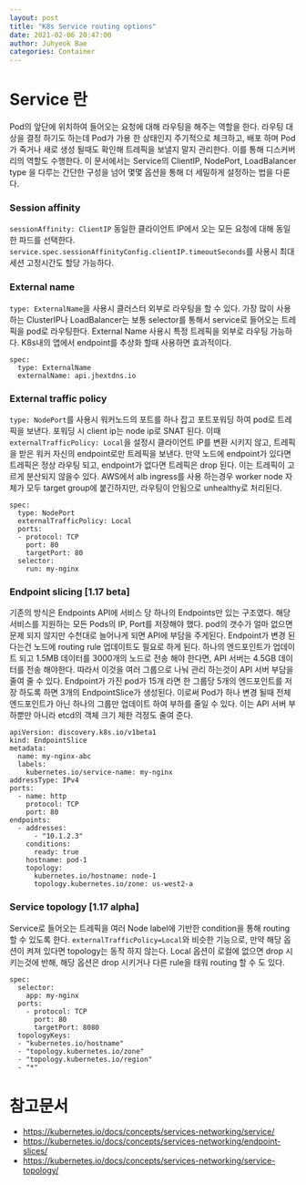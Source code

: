 ```yaml
---
layout: post
title: "K8s Service routing options"
date: 2021-02-06 20:47:00
author: Juhyeok Bae
categories: Container
---
```


# Service 란
Pod의 앞단에 위치하여 들어오는 요청에 대해 라우팅을 해주는 역할을 한다. 라우팅 대상을 결정 하기도 하는데 Pod가 가용 한 상태인지 주기적으로 체크하고, 배포 하며 Pod가 죽거나 새로 생성 될때도 확인해 트레픽을 보낼지 말지 관리한다. 이를 통해 디스커버리의 역할도 수행한다. 이 문서에서는 Service의 ClientIP, NodePort, LoadBalancer type 을 다루는 간단한 구성을 넘어 몇몇 옵션을 통해 더 세밀하게 설정하는 법을 다룬다.

### Session affinity
`sessionAffinity: ClientIP` 동일한 클라이언트 IP에서 오는 모든 요청에 대해 동일한 파드를 선택한다. `service.spec.sessionAffinityConfig.clientIP.timeoutSeconds`를 사용시 최대 세션 고정시간도 할당 가능하다.

### External name
`type: ExternalName`을 사용시 클러스터 외부로 라우팅을 할 수 있다. 가장 많이 사용하는 ClusterIP나 LoadBalancer는 보통 selector를 통해서 service로 들어오는 트레픽을 pod로 라우팅한다. External Name 사용시 특정 트레픽을 외부로 라우팅 가능하다. K8s내의 앱에서 endpoint를 추상화 할때 사용하면 효과적이다.
```
spec:
  type: ExternalName
  externalName: api.jhextdns.io
```

### External traffic policy
`type: NodePort`를 사용시 워커노드의 포트를 하나 잡고 포트포워딩 하여 pod로 트레픽을 보낸다. 포워딩 시 client ip는 node ip로 SNAT 된다. 이때 `externalTrafficPolicy: Local`을 설정시 클라이언트 IP를 변환 시키지 않고, 트레픽을 받은 워커 자신의 endpoint로만 트레픽을 보낸다. 만약 노드에 endpoint가 있다면 트레픽은 정상 라우팅 되고, endpoint가 없다면 트레픽은 drop 된다. 이는 트레픽이 고르게 분산되지 않을수 있다. AWS에서 alb ingress를 사용 하는경우 worker node 자체가 모두 target group에 붙긴하지만, 라우팅이 안됨으로 unhealthy로 처리된다.
```
spec:
  type: NodePort
  externalTrafficPolicy: Local
  ports:
  - protocol: TCP
    port: 80
    targetPort: 80
  selector:
    run: my-nginx
```


### Endpoint slicing [1.17 beta]
기존의 방식은 Endpoints API에 서비스 당 하나의 Endpoints만 있는 구조였다. 해당 서비스를 지원하는 모든 Pods의 IP, Port를 저장해야 했다. pod의 갯수가 얼마 없으면 문제 되지 않지만 수천대로 늘어나게 되면 API에 부담을 주게된다. Endpoint가 변경 된다는건 노드에 routing rule 업데이트도 필요로 하게 된다. 하나의 엔드포인트가 업데이트 되고 1.5MB 데이터를 3000개의 노드로 전송 해야 한다면, API 서버는 4.5GB 데이터를 전송 해야한다. 따라서 이것을 여러 그룹으로 나눠 관리 하는것이 API 서버 부담을 줄여 줄 수 있다. Endpoint가 가진 pod가 15개 라면 한 그룹당 5개의 엔드포인트를 저장 하도록 하면 3개의 EndpointSlice가 생성된다. 이로써 Pod가 하나 변경 될때 전체 엔드포인트가 아닌 하나의 그룹만 업데이트 하여 부하를 줄일 수 있다. 이는 API 서버 부하뿐만 아니라 etcd의 객체 크기 제한 걱정도 줄여 준다.
```
apiVersion: discovery.k8s.io/v1beta1
kind: EndpointSlice
metadata:
  name: my-nginx-abc
  labels:
    kubernetes.io/service-name: my-nginx
addressType: IPv4
ports:
  - name: http
    protocol: TCP
    port: 80
endpoints:
  - addresses:
      - "10.1.2.3"
    conditions:
      ready: true
    hostname: pod-1
    topology:
      kubernetes.io/hostname: node-1
      topology.kubernetes.io/zone: us-west2-a
```

### Service topology [1.17 alpha]
Service로 들어오는 트레픽을 여러 Node label에 기반한 condition을 통해 routing 할 수 있도록 한다. `externalTrafficPolicy=Local`와 비슷한 기능으로, 만약 해당 옵션이 켜져 있다면 topology는 동작 하지 않는다. Local 옵션이 로컬에 없으면 drop 시키는것에 반해, 해당 옵션은 drop 시키거나 다른 rule을 태워 routing 할 수 도 있다.
```
spec:
  selector:
    app: my-nginx
  ports:
    - protocol: TCP
      port: 80
      targetPort: 8080
  topologyKeys:
  - "kubernetes.io/hostname"
  - "topology.kubernetes.io/zone"
  - "topology.kubernetes.io/region"
  - "*"
```

# 참고문서
- https://kubernetes.io/docs/concepts/services-networking/service/
- https://kubernetes.io/docs/concepts/services-networking/endpoint-slices/
- https://kubernetes.io/docs/concepts/services-networking/service-topology/
